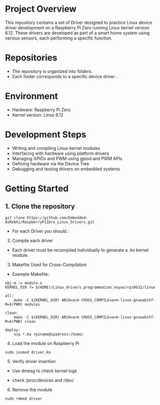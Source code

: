 # Project Overview
This repository contains a set of Driver designed to practice Linux device driver development on a Raspberry Pi Zero running Linux kernel version 6.12. 
These drivers are developed as part of a smart home system using various sensors, each performing a specific function.
# Repositories

 * The repository is organized into folders.
 * Each folder corresponds to a specific device driver .

# Environment 


* Hardware: Raspberry Pi Zero
* Kernel version: Linux 6.12

# Development Steps

 * Writing and compiling Linux kernel modules
 * Interfacing with hardware using platform drivers
 * Managing GPIOs and PWM using gpiod and PWM APIs
 * Defining hardware via the Device Tree
 * Debugging and testing drivers on embedded systems


# Getting Started

## 1. Clone the repository
```dts
git clone https://github.com/Embedded-AsRebhi/RaspberryPiZero_Linux_Drivers.git
```
* For each Driver you should :
2. Compile each driver

- Each driver must be recompiled individually to generate a .ko kernel module.

3. Makefile Used for Cross-Compilation

* Example Makefile:
```dts
obj-m := module.o
KERNEL_DIR ?= $(HOME)/Linux_drivers_programmation_noyau/rpi0b32/linux

all:
	make -C $(KERNEL_DIR) ARCH=arm CROSS_COMPILE=arm-linux-gnueabihf- M=$(PWD) modules

clean:
	make -C $(KERNEL_DIR) ARCH=arm CROSS_COMPILE=arm-linux-gnueabihf- M=$(PWD) clean

deploy:
	scp *.ko rpiname@ipadress:/home/
```

4. Load the module on Raspberry Pi
```dts
sudo insmod driver.ko
```

5. Verify driver insertion

 * Use dmesg to check kernel logs

 * check /proc/devices and /dev/

6. Remove the module

```dts
sudo rmmod driver
```
